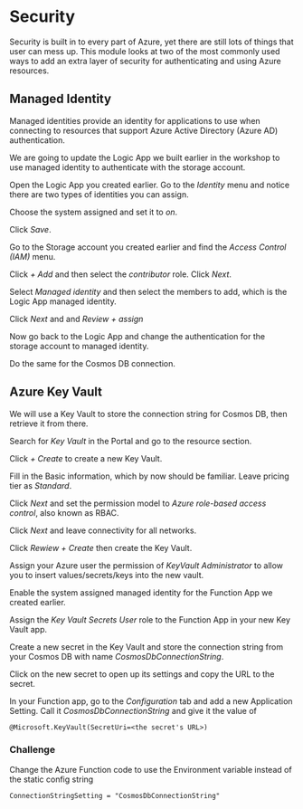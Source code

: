 # Security

Security is built in to every part of Azure, yet there are still lots of things that user can mess up. This module looks at two of the most commonly used ways to add an extra layer of security for authenticating and using Azure resources. 

## Managed Identity

Managed identities provide an identity for applications to use when connecting to resources that support Azure Active Directory (Azure AD) authentication. 

We are going to update the Logic App we built earlier in the workshop to use managed identity to authenticate with the storage account. 

Open the Logic App you created earlier. Go to the *Identity* menu and notice there are two types of identities you can assign. 

Choose the system assigned and set it to *on*.

Click *Save*.

Go to the Storage account you created earlier and find the *Access Control (IAM)* menu. 

Click *+ Add* and then select the *contributor* role. Click *Next*.

Select *Managed identity* and then select the members to add, which is the Logic App managed identity. 

Click *Next* and and *Review + assign*

Now go back to the Logic App and change the authentication for the storage account to managed identity. 

Do the same for the Cosmos DB connection.

## Azure Key Vault

We will use a Key Vault to store the connection string for Cosmos DB, then retrieve it from there.

Search for *Key Vault* in the Portal and go to the resource section. 

Click *+ Create* to create a new Key Vault.

Fill in the Basic information, which by now should be familiar. Leave pricing tier as *Standard*.

Click *Next* and set the permission model to *Azure role-based access control*, also known as RBAC.

Click *Next* and leave connectivity for all networks. 

Click *Rewiew + Create* then create the Key Vault.

Assign your Azure user the permission of *KeyVault Administrator* to allow you to insert values/secrets/keys into the new vault. 

Enable the system assigned managed identity for the Function App we created earlier.

Assign the *Key Vault Secrets User* role to the Function App in your new Key Vault app. 

Create a new secret in the Key Vault and store the connection string from your Cosmos DB with name *CosmosDbConnectionString*. 

Click on the new secret to open up its settings and copy the URL to the secret. 

In your Function app, go to the *Configuration* tab and add a new Application Setting. Call it *CosmosDbConnectionString* and give it the value of 

`@Microsoft.KeyVault(SecretUri=<the secret's URL>)` 

### Challenge

Change the Azure Function code to use the Environment variable instead of the static config string

`ConnectionStringSetting = "CosmosDbConnectionString"`

